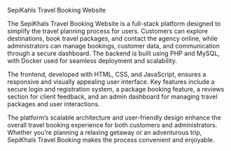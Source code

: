 SepiKahls Travel Booking Website

The SepiKhals Travel Booking Website is a full-stack platform designed to simplify the travel planning process for users. Customers can explore destinations, book travel packages, and contact the agency online, while administrators can manage bookings, customer data, and communication through a secure dashboard. The backend is built using PHP and MySQL, with Docker used for seamless deployment and scalability.

The frontend, developed with HTML, CSS, and JavaScript, ensures a responsive and visually appealing user interface. Key features include a secure login and registration system, a package booking feature, a reviews section for client feedback, and an admin dashboard for managing travel packages and user interactions.

The platform’s scalable architecture and user-friendly design enhance the overall travel booking experience for both customers and administrators. Whether you’re planning a relaxing getaway or an adventurous trip, SepiKhals Travel Booking makes the process convenient and enjoyable.
